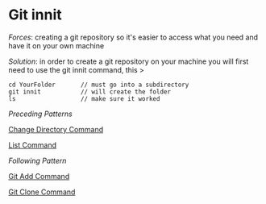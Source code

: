 # Git innit

*Forces*: creating a git repository so it's easier to access what you need and have it on your own machine

*Solution*: in order to create a git repository on your machine you will first need to use the git innit command, this >

```
cd YourFolder       // must go into a subdirectory
git innit           // will create the folder
ls                  // make sure it worked
```

*Preceding Patterns*

[Change Directory Command](/ChangeDirectory.md)

[List Command](/lsCommand.md)

*Following Pattern*

[Git Add Command](/GitAddCommand.md)

[Git Clone Command](/GitCloneCommand.md)